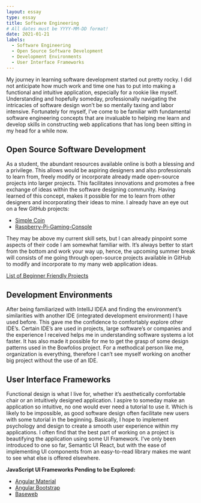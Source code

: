 ```yaml
---
layout: essay
type: essay
title: Software Engineering
# All dates must be YYYY-MM-DD format!
date: 2021-01-21
labels:
  - Software Engineering
  - Open Source Software Development
  - Development Environments
  - User Interface Frameworks
---
```


My journey in learning software development started out pretty rocky. I did not anticipate how much work and time one has to put into making a functional and intuitive application, especially for a rookie like myself. Understanding and hopefully someday, professionally navigating the intricacies of software design won’t be so mentally taxing and labor intensive. Fortunately for myself, I’ve come to be familiar with fundamental software engineering concepts that are invaluable to helping me learn and develop skills in constructing web applications that has long been sitting in my head for a while now.

## Open Source Software Development

As a student, the abundant resources available online is both a blessing and a privilege. This allows would be aspiring designers and also professionals to learn from, freely modify or incorporate already made open-source projects into larger projects. This facilitates innovations and promotes a free exchange of ideas within the software designing community. Having learned of this concept, makes it possible for me to learn from other designers and incorporating their ideas to mine. I already have an eye out on a few GitHub projects:

* [Simple Coin](https://github.com/cosme12/SimpleCoin)
* [Raspberry-Pi-Gaming-Console](https://github.com/AHueya/Raspberry-Pi-Gaming-Console)

They may be above my current skill sets, but I can already pinpoint some aspects of their code I am somewhat familiar with. It’s always better to start from the bottom and work your way up, hence, the upcoming summer break will consists of me going through open-source projects available in GitHub to modify and incorporate to my many web application ideas.

[List of Beginner Friendly Projects](https://github.com/MunGell/awesome-for-beginners#javascript)

## Development Environments

After being familiarized with IntelliJ IDEA and finding the environment’s similarities with another IDE (integrated development environment) I have used before. This gave me the confidence to comfortably explore other IDE’s. Certain IDE’s are used in projects, large software’s or companies and the experience I received helps me in understanding software systems a lot faster. It has also made it possible for me to get the grasp of some design patterns used in the Bowfolios project. For a methodical person like me, organization is everything, therefore I can’t see myself working on another big project without the use of an IDE.

## User Interface Frameworks

 Functional design is what I live for, whether it’s aesthetically comfortable chair or an intuitively designed application. I aspire to someday make an application so intuitive, no one would ever need a tutorial to use it. Which is likely to be impossible, as good software design often facilitate new users with some tutorial in the beginning. Basically, I hope to implement psychology and design to create a smooth user experience within my applications. I often find that the best part of working on a project is beautifying the application using some UI Framework. I’ve only been introduced to one so far, Semantic UI React, but with the ease of implementing UI components from an easy-to-read library makes me want to see what else is offered elsewhere. 

**JavaScript UI Frameworks Pending to be Explored:**

* [Angular Material](https://material.angular.io/) 
* [Angular Bootstrap](https://valor-software.com/ngx-bootstrap/#/)
* [Baseweb](https://baseweb.design/)

